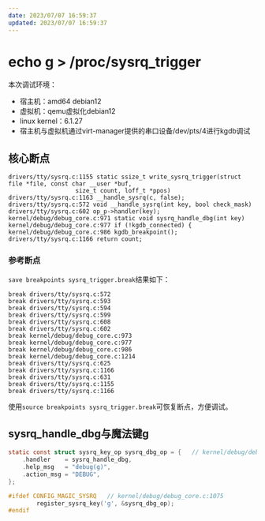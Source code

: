 ```yaml
---
date: 2023/07/07 16:59:37
updated: 2023/07/07 16:59:37
---
```


# echo g > /proc/sysrq_trigger

本次调试环境：

- 宿主机：amd64 debian12
- 虚拟机：qemu虚拟化debian12
- linux kernel：6.1.27
- 宿主机与虚拟机通过virt-manager提供的串口设备/dev/pts/4进行kgdb调试

## 核心断点

```text
drivers/tty/sysrq.c:1155 static ssize_t write_sysrq_trigger(struct file *file, const char __user *buf,
				   size_t count, loff_t *ppos)
drivers/tty/sysrq.c:1163 __handle_sysrq(c, false);
drivers/tty/sysrq.c:572 void __handle_sysrq(int key, bool check_mask)
drivers/tty/sysrq.c:602 op_p->handler(key);
kernel/debug/debug_core.c:971 static void sysrq_handle_dbg(int key)
kernel/debug/debug_core.c:977 if (!kgdb_connected) {
kernel/debug/debug_core.c:986 kgdb_breakpoint();
drivers/tty/sysrq.c:1166 return count;
```

### 参考断点

`save breakpoints sysrq_trigger.break`结果如下：

```text
break drivers/tty/sysrq.c:572
break drivers/tty/sysrq.c:593
break drivers/tty/sysrq.c:594
break drivers/tty/sysrq.c:599
break drivers/tty/sysrq.c:608
break drivers/tty/sysrq.c:602
break kernel/debug/debug_core.c:973
break kernel/debug/debug_core.c:977
break kernel/debug/debug_core.c:986
break kernel/debug/debug_core.c:1214
break drivers/tty/sysrq.c:625
break drivers/tty/sysrq.c:1166
break drivers/tty/sysrq.c:631
break drivers/tty/sysrq.c:1155
break drivers/tty/sysrq.c:1166
```

使用`source breakpoints sysrq_trigger.break`可恢复断点，方便调试。

## sysrq_handle_dbg与魔法键g

```c
static const struct sysrq_key_op sysrq_dbg_op = {   // kernel/debug/debug_core.c:989
	.handler	= sysrq_handle_dbg,
	.help_msg	= "debug(g)",
	.action_msg	= "DEBUG",
};
```

```c
#ifdef CONFIG_MAGIC_SYSRQ   // kernel/debug/debug_core.c:1075
		register_sysrq_key('g', &sysrq_dbg_op);
#endif
```
